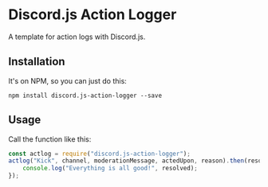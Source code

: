 # Discord.js Action Logger

A template for action logs with Discord.js.

## Installation

It's on NPM, so you can just do this:

    npm install discord.js-action-logger --save

## Usage

Call the function like this:

```js
const actlog = require("discord.js-action-logger");
actlog("Kick", channel, moderationMessage, actedUpon, reason).then(resolved => {
	console.log("Everything is all good!", resolved);
});
```
